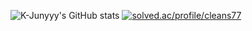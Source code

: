 ![K-Junyyy's GitHub stats](https://github-readme-stats.vercel.app/api?username=MON1187&show_icons=true&theme=tokyonight)
[![solved.ac/profile/cleans77](http://mazassumnida.wtf/api/mini/generate_badge?boj=cleans)](https://solved.ac/cleans)
